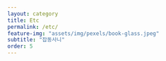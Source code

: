 ```yaml
---
layout: category
title: Etc
permalink: /etc/
feature-img: "assets/img/pexels/book-glass.jpeg"
subtitle: "잡동사니"
order: 5
---
```

